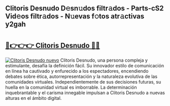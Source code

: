 ## Clitoris Desnudo D𝚎sn𝚞dos filtr𝚊dos - Parts-cS2 Vid𝚎os filtr𝚊dos - N𝚞evas f𝚘tos atr𝚊ctivas y2gah

# <h2><a href="http://mb74uh.tromn.icu/?c=Clitoris+Desnudo">🔗👉👉👉 Clitoris Desnudo 🔗🔗</a></h2>

[![Clitoris Desnudo nuevo](https://i.imgur.com/pEAQMta.gif)](http://mb74uh.tromn.icu/?c=Clitoris+Desnudo)
Clitoris Desnudo, una persona compleja y estimulante, desafía la definición fácil. Su innovador estilo de comunicación en línea ha cautivado y enfurecido a los espectadores, encendiendo debates sobre ética, autorrepresentación y la naturaleza evolutiva de las comunidades virtuales. Independientemente de sus decisiones futuras, su huella en la comunidad virtual es imborrable. La determinación inquebrantable y el carisma innegable impulsan a Clitoris Desnudo a nuevas alturas en el ámbito digital.
